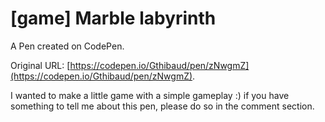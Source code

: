 # [game] Marble labyrinth 

A Pen created on CodePen.

Original URL: [https://codepen.io/Gthibaud/pen/zNwgmZ](https://codepen.io/Gthibaud/pen/zNwgmZ).

I wanted to make a little game with a simple gameplay :) if you have something to tell me about this pen, please do so in the comment section.